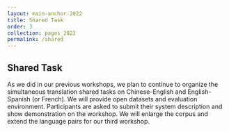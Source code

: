 ```yaml
---
layout: main-anchor-2022
title: Shared Task
order: 3
collection: pages_2022
permalink: /shared
---
```


## Shared Task

As we did in our previous workshops, we plan to continue to organize the simultaneous translation shared tasks on Chinese-English and  English-Spanish (or French). We will provide open datasets and evaluation environment. Participants are asked to submit their system description and show demonstration on the workshop. We will enlarge the corpus and extend the language pairs for our third workshop.
